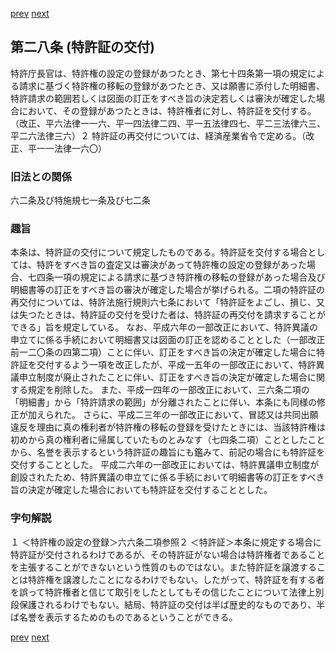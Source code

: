 [prev](/specific/markdowns/特許法/031_Mp-Ch_1-At_27.md)
[next](/specific/markdowns/特許法/033_Mp-Ch_2-At_29.md)
## 第二八条 (特許証の交付)
特許庁長官は、特許権の設定の登録があつたとき、第七十四条第一項の規定による請求に基づく特許権の移転の登録があつたとき、又は願書に添付した明細書、特許請求の範囲若しくは図面の訂正をすべき旨の決定若しくは審決が確定した場合において、その登録があつたときは、特許権者に対し、特許証を交付する。（改正、平六法律一一六、平一四法律二四、平一五法律四七、平二三法律六三、平二六法律三六）２ 特許証の再交付については、経済産業省令で定める。（改正、平一一法律一六〇）

### 旧法との関係
六二条及び特施規七一条及び七二条

### 趣旨
本条は、特許証の交付について規定したものである。特許証を交付する場合としては、特許をすべき旨の査定又は審決があって特許権の設定の登録があった場合、七四条一項の規定による請求に基づき特許権の移転の登録があった場合及び明細書等の訂正をすべき旨の審決が確定した場合が挙げられる。二項の特許証の再交付については、特許法施行規則六七条において「特許証をよごし、損じ、又は失つたときは、特許証の交付を受けた者は、特許証の再交付を請求することができる」旨を規定している。
なお、平成六年の一部改正において、特許異議の申立てに係る手続において明細書又は図面の訂正を認めることとした（一部改正前一二〇条の四第二項）ことに伴い、訂正をすべき旨の決定が確定した場合に特許証を交付するよう一項を改正したが、平成一五年の一部改正において、特許異議申立制度が廃止されたことに伴い、訂正をすべき旨の決定が確定した場合に関する規定を削除した。
また、平成一四年の一部改正において、三六条二項の「明細書」から「特許請求の範囲」が分離されたことに伴い、本条にも同様の修正が加えられた。
さらに、平成二三年の一部改正において、冒認又は共同出願違反を理由に真の権利者が特許権の移転の登録を受けたときには、当該特許権は初めから真の権利者に帰属していたものとみなす（七四条二項）こととしたことから、名誉を表示するという特許証の趣旨にも鑑みて、前記の場合にも特許証を交付することとした。
平成二六年の一部改正においては、特許異議申立制度が創設されたため、特許異議の申立てに係る手続において明細書等の訂正をすべき旨の決定が確定した場合においても特許証を交付することとした。

### 字句解説
１ ＜特許権の設定の登録＞六六条二項参照２ ＜特許証＞本条に規定する場合に特許証が交付されるわけであるが、その特許証がない場合は特許権者であることを主張することができないという性質のものではない。また特許証を譲渡することは特許権を譲渡したことになるわけでもない。したがって、特許証を有する者を誤って特許権者と信じて取引をしたとしてもその信じたことについて法律上別段保護されるわけでもない。結局、特許証の交付は半ば歴史的なものであり、半ば名誉を表示するためのものであるということができる。

[prev](/specific/markdowns/特許法/031_Mp-Ch_1-At_27.md)
[next](/specific/markdowns/特許法/033_Mp-Ch_2-At_29.md)